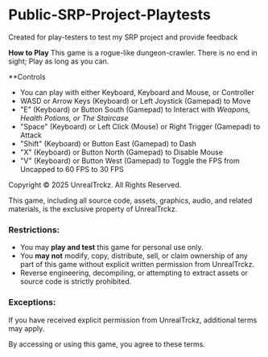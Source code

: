# Public-SRP-Project-Playtests
Created for play-testers to test my SRP project and provide feedback

**How to Play**
This game is a rogue-like dungeon-crawler. There is no end in sight; Play as long as you can.

**Controls
- You can play with either Keyboard, Keyboard and Mouse, or Controller
- WASD or Arrow Keys (Keyboard) or Left Joystick (Gamepad) to Move
- "E" (Keyboard) or Button South (Gamepad) to Interact with *Weapons, Health Potions, or The Staircase*
- "Space" (Keyboard) or Left Click (Mouse) or Right Trigger (Gamepad) to Attack
- "Shift" (Keyboard) or Button East (Gamepad) to Dash
- "X" (Keyboard) or Button North (Gamepad) to Disable Mouse
- "V" (Keyboard) or Button West (Gamepad) to Toggle the FPS from Uncapped to 60 FPS to 30 FPS

Copyright © 2025 UnrealTrckz. All Rights Reserved.

This game, including all source code, assets, graphics, audio, and related materials, is the exclusive property of UnrealTrckz.

### Restrictions:
- You may **play and test** this game for personal use only.
- You **may not** modify, copy, distribute, sell, or claim ownership of any part of this game without explicit written permission from UnrealTrckz.
- Reverse engineering, decompiling, or attempting to extract assets or source code is strictly prohibited.

### Exceptions:
If you have received explicit permission from UnrealTrckz, additional terms may apply.

By accessing or using this game, you agree to these terms.
